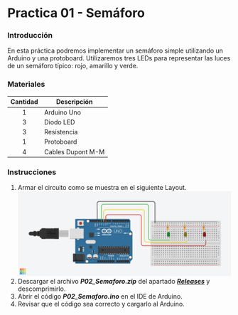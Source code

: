 
# Practica 01 - Semáforo 

### Introducción
En esta práctica podremos implementar un semáforo simple utilizando un Arduino y una protoboard. Utilizaremos tres LEDs para representar las luces de un semáforo típico: rojo, amarillo y verde.

### Materiales
| Cantidad | Descripción |
| :---: | --- |
| 1 | Arduino Uno |
| 3 | Diodo LED |
| 3 | Resistencia |
| 1 | Protoboard |
| 4 | Cables Dupont M-M |

### Instrucciones
1. Armar el circuito como se muestra en el siguiente Layout.
![Layout](layout.png)
2. Descargar el archivo ***P02_Semaforo.zip*** del apartado [***Releases***](https://github.com/ColegioMundodePaz/Robotica/releases) y descomprimirlo.
3. Abrir el código ***P02_Semaforo.ino*** en el IDE de Arduino.
4. Revisar que el código sea correcto y cargarlo al Arduino.